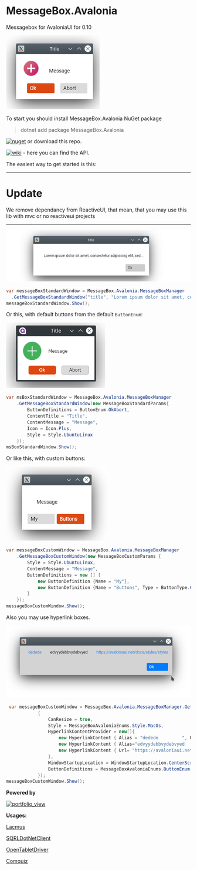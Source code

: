 # MessageBox.Avalonia

Messagebox for AvaloniaUI
for 0.10


![](Images/snandard_icon.png)


To start you should install MessageBox.Avalonia NuGet package 
>   dotnet add package MessageBox.Avalonia 

[![nuget](https://img.shields.io/badge/10-nuget-blue)](https://www.nuget.org/packages/MessageBox.Avalonia/0.10.0)
or download this repo.

[![wiki](https://img.shields.io/badge/wiki-v%200.9-brightgreen)](https://github.com/CreateLab/MessageBox.Avalonia/wiki) - here you can find the API.

The easiest way to get started is this:

---
# Update
We remove dependancy from ReactiveUI, that mean, that you may use this lib with mvc or no reactiveui projects

---

![](Images/standard.png)

```cs 
var messageBoxStandardWindow = MessageBox.Avalonia.MessageBoxManager
  .GetMessageBoxStandardWindow("title", "Lorem ipsum dolor sit amet, consectetur adipiscing elit, sed...");
messageBoxStandardWindow.Show();
```

Or this, with default buttons from the default `ButtonEnum`:

![](Images/Base2.png)

```cs
var msBoxStandardWindow = MessageBox.Avalonia.MessageBoxManager
    .GetMessageBoxStandardWindow(new MessageBoxStandardParams{
        ButtonDefinitions = ButtonEnum.OkAbort,
        ContentTitle = "Title",
        ContentMessage = "Message",
        Icon = Icon.Plus,
        Style = Style.UbuntuLinux
    });
msBoxStandardWindow.Show();
```

Or like this, with custom buttons:

![](Images/custom.png)

```cs
var messageBoxCustomWindow = MessageBox.Avalonia.MessageBoxManager
    .GetMessageBoxCustomWindow(new MessageBoxCustomParams {
        Style = Style.UbuntuLinux,
        ContentMessage = "Message",
        ButtonDefinitions = new [] {
            new ButtonDefinition {Name = "My"},
            new ButtonDefinition {Name = "Buttons", Type = ButtonType.Colored}
        }
    });
messageBoxCustomWindow.Show();
```
Also you may use hyperlink boxes.

![](Images/hyperlink.png)


```cs
 var messageBoxCustomWindow = MessageBox.Avalonia.MessageBoxManager.GetMessageBoxHyperlinkWindow(new MessageBoxHyperlinkParams()
            {
                CanResize = true,
                Style = MessageBoxAvaloniaEnums.Style.MacOs,
                HyperlinkContentProvider = new[]{
                    new HyperlinkContent { Alias = "dedede         ", Url = "https://avaloniaui.net/docs/styles/styles" },
                    new HyperlinkContent { Alias="edvyydebbvydebvyed         "},
                    new HyperlinkContent { Url= "https://avaloniaui.net/docs/styles/styles" }
                },
                WindowStartupLocation = WindowStartupLocation.CenterScreen,
                ButtonDefinitions = MessageBoxAvaloniaEnums.ButtonEnum.Ok
            });
messageBoxCustomWindow.Show();
```

**Powered by**

<a href="https://www.jetbrains.com/?from=ABC">
<img width="400" alt="portfolio_view" src="https://github.com/CreateLab/MessageBox.Avalonia/blob/master/Images/jetbrains-variant-4.png" />
</a>

**Usages:**

[Lacmus](https://github.com/lizaalert/lacmus)

[SQRLDotNetClient](https://github.com/sqrldev/SQRLDotNetClient)

[OpenTabletDriver](https://github.com/InfinityGhost/OpenTabletDriver/tree/c4d823a11824abec3fb0f6d4f7182610aba5c9d8)

[Comquiz](https://github.com/VFansss/comquiz)
